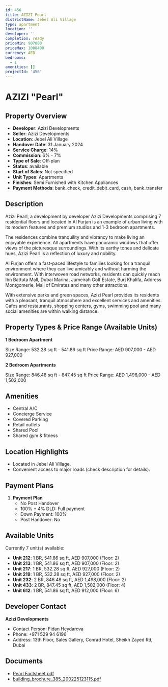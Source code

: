 ```yaml
---
id: 456
title: AZIZI Pearl
districtName: Jebel Ali Village
type: apartment
location: ''
developer: ''
completion: ready
priceMin: 907000
priceMax: 1088400
currency: AED
bedrooms:
  - 1
amenities: []
projectId: '456'
---
```


# AZIZI "Pearl"

## Property Overview
- **Developer**: Azizi Developments
- **Seller**: Azizi Developments
- **Location**: Jebel Ali Village
- **Handover Date**: 31 January 2024
- **Service Charge**: 14%
- **Commission**: 6% - 7%
- **Type of Sale**: Off-plan
- **Status**: available
- **Start of Sales**: Not specified
- **Unit Types**: Apartments
- **Finishes**: Semi Furnished with Kitchen Appliances
- **Payment Methods**: bank_check, credit_debit_card, cash, bank_transfer

## Description
Azizi Pearl, a development by developer Azizi Developments comprising 7 residential floors and located in Al Furjan is an example of urban living with its modern features and premium studios and 1-3 bedroom apartments. 

The residences combine tranquility and vibrancy to make living an enjoyable experience. All apartments have panoramic windows that offer views of the picturesque surroundings. With its earthy tones and delicate hues, Azizi Pearl is a reflection of luxury and nobility. 

Al Furjan offers a fast-paced lifestyle to families looking for a tranquil environment where they can live amicably and without harming the environment. With interwoven road networks, residents can quickly reach Ibn Battuta Mall, Dubai Marina, Jumeirah Golf Estate, Burj Khalifa, Address Montgomerie, Mall of Emirates and many other attractions. 

With extensive parks and green spaces, Azizi Pearl provides its residents with a pleasant, tranquil atmosphere and excellent services and amenities. Cafes and restaurants, shopping centers, gyms, swimming pool and many social amenities are within walking distance.

## Property Types & Price Range (Available Units)
**1 Bedroom Apartment**

Size Range: 532.28 sq ft - 541.86 sq ft
Price Range: AED 907,000 - AED 927,000

**2 Bedroom Apartments**

Size Range: 846.48 sq ft - 847.45 sq ft
Price Range: AED 1,498,000 - AED 1,502,000

## Amenities
- Central A/C
- Concierge Service
- Covered Parking
- Retail outlets
- Shared Pool
- Shared gym & fitness

## Location Highlights
- Located in Jebel Ali Village.
- Convenient access to major roads (check description for details).

## Payment Plans
1. **Payment Plan**
   - No Post Handover
   - 100% + 4% DLD: Full payment
   - Down Payment: 100%
   - Post Handover: No

## Available Units
Currently 7 unit(s) available:
- **Unit 212**: 1 BR, 541.86 sq ft, AED 907,000 (Floor: 2)
- **Unit 213**: 1 BR, 541.86 sq ft, AED 907,000 (Floor: 2)
- **Unit 217**: 1 BR, 532.28 sq ft, AED 927,000 (Floor: 2)
- **Unit 219**: 1 BR, 532.28 sq ft, AED 927,000 (Floor: 2)
- **Unit 232**: 2 BR, 846.48 sq ft, AED 1,498,000 (Floor: 2)
- **Unit 433**: 2 BR, 847.45 sq ft, AED 1,502,000 (Floor: 4)
- **Unit 612**: 1 BR, 541.86 sq ft, AED 912,000 (Floor: 6)

## Developer Contact
**Azizi Developments**
- Contact Person: Fidan Heydarova
- Phone: +971 529 94 6196
- Address: 13th Floor, Sales Gallery, Conrad Hotel, Sheikh Zayed Rd, Dubai

## Documents
- [Pearl Factsheet.pdf](https://cdn.geniemap.net/2023/09/20/Zp1mEEmspIUr035Ii6kUXfM7YfMn2rD5cuvpI6pR.pdf)
- [building_brochure_385_200225123115.pdf](https://cdn.geniemap.net/2023/09/20/2zakaqqcBaSK1G0Q10LccSTgWQO1Y8szKSepStAi.pdf)
